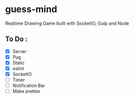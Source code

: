 # guess-mind

Realtime Drawing Game built with SocketIO, Gulp and Node

## To Do :

- [x] Server
- [x] Pug
- [x] Static
- [x] eslint
- [x] SocketIO
- [ ] Timer
- [ ] Notification Bar
- [ ] Make prettier
